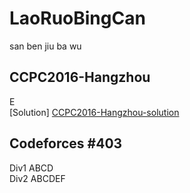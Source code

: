 # LaoRuoBingCan
san ben jiu ba wu

## CCPC2016-Hangzhou
E  
[Solution] [CCPC2016-Hangzhou-solution]

[CCPC2016-Hangzhou-solution]: http://ruinshe.moe/2016/10/30/ccpc2016-hangzhou-solutions/  "Solution"

## Codeforces #403 
Div1 ABCD  
Div2 ABCDEF  
